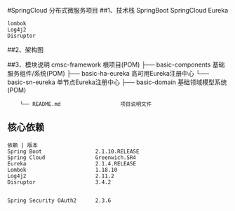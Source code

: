 #SpringCloud 分布式微服务项目
##1、技术栈
    SpringBoot
    SpringCloud
    Eureka
    
    lombok
    Log4j2
    Disruptor
    
    
##2、架构图

##3、模块说明
    cmsc-framework                          根项目(POM)
        ├── basic-components            基础服务组件/系统(POM)
            ├── basic-ha-eureka         高可用Eureka注册中心
            └── basic-sn-eureka         单节点Eureka注册中心
        ├── basic-domain                基础领域模型系统(POM)
        
        
        └── README.md                   项目说明文件
        
## 核心依赖
    依赖 | 版本
    Spring Boot                 2.1.10.RELEASE
    Spring Cloud                Greenwich.SR4
    Eureka                      2.1.4.RELEASE
    Lombok                      1.18.10
    Log4j2                      2.11.2
    Disruptor                   3.4.2
    
    
    Spring Security OAuth2      2.3.6

       
    
    
